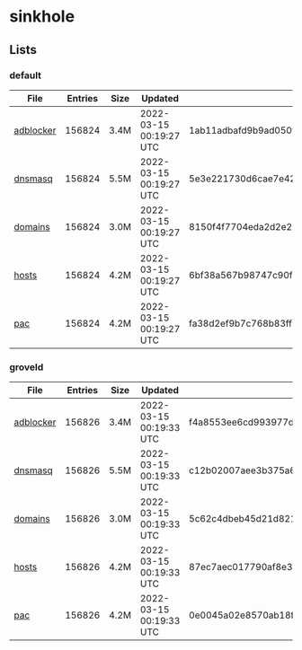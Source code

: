 # sinkhole

## Lists

### default

|File|Entries|Size|Updated|Hash|
|-|-|-|-|-|
|[adblocker](https://raw.githubusercontent.com/groveld/sinkhole/lists/default/adblocker.txt)|156824|3.4M|2022-03-15 00:19:27 UTC|1ab11adbafd9b9ad050f7663a0f9f9d764dda14ee3c575f5e882dd4f39e1ceb1|
|[dnsmasq](https://raw.githubusercontent.com/groveld/sinkhole/lists/default/dnsmasq.txt)|156824|5.5M|2022-03-15 00:19:27 UTC|5e3e221730d6cae7e42c0f1575c9d98c25b6f46fbd2076ad707a69b6796d5366|
|[domains](https://raw.githubusercontent.com/groveld/sinkhole/lists/default/domains.txt)|156824|3.0M|2022-03-15 00:19:27 UTC|8150f4f7704eda2d2e27c5cc96073b0c7f209418f9aea9b998da5ad7376cbd9d|
|[hosts](https://raw.githubusercontent.com/groveld/sinkhole/lists/default/hosts.txt)|156824|4.2M|2022-03-15 00:19:27 UTC|6bf38a567b98747c90f9a6caf3e269c5d0ad721355645f0518b12b05767386e9|
|[pac](https://raw.githubusercontent.com/groveld/sinkhole/lists/default/pac.txt)|156824|4.2M|2022-03-15 00:19:27 UTC|fa38d2ef9b7c768b83ff86343e343c0b236f92fa5c08e25a40541ba73aaaea4b|

### groveld

|File|Entries|Size|Updated|Hash|
|-|-|-|-|-|
|[adblocker](https://raw.githubusercontent.com/groveld/sinkhole/lists/groveld/adblocker.txt)|156826|3.4M|2022-03-15 00:19:33 UTC|f4a8553ee6cd993977d68788fde565b36129c59cc8327151f11a5229cb33fe86|
|[dnsmasq](https://raw.githubusercontent.com/groveld/sinkhole/lists/groveld/dnsmasq.txt)|156826|5.5M|2022-03-15 00:19:33 UTC|c12b02007aee3b375a69355e9d725a7e3c35758db4e235bcbe86b87d30c922d3|
|[domains](https://raw.githubusercontent.com/groveld/sinkhole/lists/groveld/domains.txt)|156826|3.0M|2022-03-15 00:19:33 UTC|5c62c4dbeb45d21d82101cf2a4bb538cbabdf95881c55ee16ef92304b493a49f|
|[hosts](https://raw.githubusercontent.com/groveld/sinkhole/lists/groveld/hosts.txt)|156826|4.2M|2022-03-15 00:19:33 UTC|87ec7aec017790af8e3292240cb767ff031ad373ed132bfaf80d136fe69fbb14|
|[pac](https://raw.githubusercontent.com/groveld/sinkhole/lists/groveld/pac.txt)|156826|4.2M|2022-03-15 00:19:33 UTC|0e0045a02e8570ab18f444efbce3a9500a7a6a8897a99491d94edbc311e56bcf|
